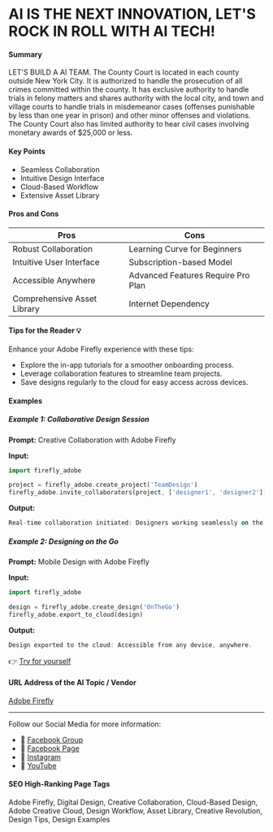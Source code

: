 # AI IS THE NEXT INNOVATION, LET'S ROCK IN ROLL WITH AI TECH!

#### Summary
LET'S BUILD A AI TEAM. The County Court is located in each county outside New York City. It is authorized to handle the prosecution of all crimes committed within the county. It has exclusive authority to handle trials in felony matters and shares authority with the local city, and town and village courts to handle trials in misdemeanor cases (offenses punishable by less than one year in prison) and other minor offenses and violations. The County Court also has limited authority to hear civil cases involving monetary awards of $25,000 or less.

#### Key Points
- Seamless Collaboration
- Intuitive Design Interface
- Cloud-Based Workflow
- Extensive Asset Library

#### Pros and Cons

| Pros                     | Cons                          |
|--------------------------|-------------------------------|
| Robust Collaboration     | Learning Curve for Beginners   |
| Intuitive User Interface | Subscription-based Model       |
| Accessible Anywhere       | Advanced Features Require Pro Plan |
| Comprehensive Asset Library | Internet Dependency           |

#### Tips for the Reader 💡
Enhance your Adobe Firefly experience with these tips:
- Explore the in-app tutorials for a smoother onboarding process.
- Leverage collaboration features to streamline team projects.
- Save designs regularly to the cloud for easy access across devices.

#### Examples

##### Example 1: Collaborative Design Session
**Prompt:** Creative Collaboration with Adobe Firefly

**Input:**
```dart
import firefly_adobe

project = firefly_adobe.create_project('TeamDesign')
firefly_adobe.invite_collaborators(project, ['designer1', 'designer2'])
```

**Output:**
```dart
Real-time collaboration initiated: Designers working seamlessly on the same project.
```

##### Example 2: Designing on the Go
**Prompt:** Mobile Design with Adobe Firefly

**Input:**
```dart
import firefly_adobe

design = firefly_adobe.create_design('OnTheGo')
firefly_adobe.export_to_cloud(design)
```

**Output:**
```dart
Design exported to the cloud: Accessible from any device, anywhere.
```

👉 [Try for yourself](https://firefly.adobe.com/)

#### URL Address of the AI Topic / Vendor
[Adobe Firefly](https://firefly.adobe.com/)

---

Follow our Social Media for more information:

- 📘 [Facebook Group](https://www.facebook.com/groups/trionxai)
- 📄 [Facebook Page](https://www.facebook.com/ai.trionxai)
- 📸 [Instagram](https://www.instagram.com/trionxai/)
- 🎥 [YouTube](https://www.youtube.com/@robotdocs/)

#### SEO High-Ranking Page Tags
Adobe Firefly, Digital Design, Creative Collaboration, Cloud-Based Design, Adobe Creative Cloud, Design Workflow, Asset Library, Creative Revolution, Design Tips, Design Examples